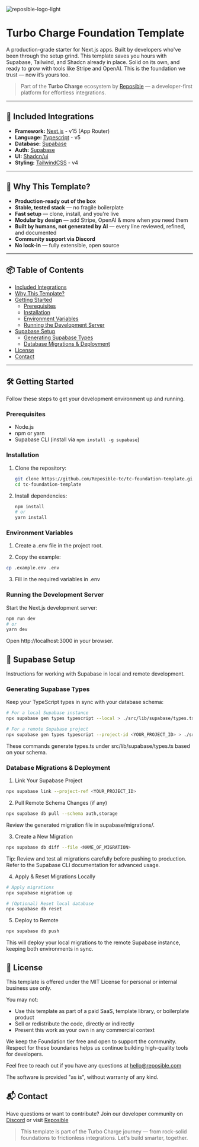 ![reposible-logo-light](https://github.com/user-attachments/assets/9769309b-cad4-4e3a-aba2-b11f00b32d33)

# Turbo Charge Foundation Template

A production-grade starter for Next.js apps.
Built by developers who've been through the setup grind.
This template saves you hours with Supabase, Tailwind, and Shadcn already in place.
Solid on its own, and ready to grow with tools like Stripe and OpenAI.
This is the foundation we trust — now it’s yours too.

> Part of the **Turbo Charge** ecosystem by [Reposible](https://reposible.com) — a developer-first platform for effortless integrations.

---

## 🔧 Included Integrations

- **Framework:** [Next.js](https://nextjs.org/docs) - v15 (App Router)
- **Language:** [Typescript](https://www.typescriptlang.org/docs/) - v5
- **Database:** [Supabase](https://supabase.com/docs/guides/database/overview)
- **Auth:** [Supabase](https://supabase.com/docs/guides/auth)
- **UI:** [Shadcn/ui](https://ui.shadcn.com/docs/installation)
- **Styling:** [TailwindCSS](https://tailwindcss.com/docs/installation/framework-guides/nextjs) - v4

---

## 🚀 Why This Template?

- **Production-ready out of the box**
- **Stable, tested stack** — no fragile boilerplate
- **Fast setup** — clone, install, and you're live
- **Modular by design** — add Stripe, OpenAI & more when _you_ need them
- **Built by humans, not generated by AI** — every line reviewed, refined, and documented
- **Community support via Discord**
- **No lock-in** — fully extensible, open source

---

## 📦 Table of Contents

- [Included Integrations](#-included-integrations)
- [Why This Template?](#-why-this-template)
- [Getting Started](#getting-started)
  - [Prerequisites](#prerequisites)
  - [Installation](#installation)
  - [Environment Variables](#environment-variables)
  - [Running the Development Server](#running-the-development-server)
- [Supabase Setup](#supabase-setup)
  - [Generating Supabase Types](#generating-supabase-types)
  - [Database Migrations & Deployment](#database-migrations--deployment)
- [License](#license)
- [Contact](#contact)

---

## 🛠 Getting Started

Follow these steps to get your development environment up and running.

### Prerequisites

- Node.js
- npm or yarn
- Supabase CLI (install via `npm install -g supabase`)

### Installation

1. Clone the repository:

   ```bash
   git clone https://github.com/Reposible-tc/tc-foundation-template.git
   cd tc-foundation-template
   ```

2. Install dependencies:
   ```bash
   npm install
   # or
   yarn install
   ```

### Environment Variables

1. Create a .env file in the project root.

2. Copy the example:

```bash
cp .example.env .env
```

3. Fill in the required variables in .env

### Running the Development Server

Start the Next.js development server:

```bash
npm run dev
# or
yarn dev
```

Open http://localhost:3000 in your browser.

## 🧬 Supabase Setup

Instructions for working with Supabase in local and remote development.

### Generating Supabase Types

Keep your TypeScript types in sync with your database schema:

```bash
# For a local Supabase instance
npx supabase gen types typescript --local > ./src/lib/supabase/types.ts

# For a remote Supabase project
npx supabase gen types typescript --project-id <YOUR_PROJECT_ID> > ./src/lib/supabase/types.ts
```

These commands generate types.ts under src/lib/supabase/types.ts based on your schema.

### Database Migrations & Deployment

1. Link Your Supabase Project

```bash
npx supabase link --project-ref <YOUR_PROJECT_ID>
```

2. Pull Remote Schema Changes (if any)

```bash
npx supabase db pull --schema auth,storage
```

Review the generated migration file in supabase/migrations/.

3. Create a New Migration

```bash
npx supabase db diff --file <NAME_OF_MIGRATION>
```

Tip: Review and test all migrations carefully before pushing to production.
Refer to the Supabase CLI documentation for advanced usage.

4. Apply & Reset Migrations Locally

```bash
# Apply migrations
npx supabase migration up

# (Optional) Reset local database
npx supabase db reset
```

5. Deploy to Remote

```bash
npx supabase db push
```

This will deploy your local migrations to the remote Supabase instance, keeping both environments in sync.

## 📄 License

This template is offered under the MIT License for personal or internal business use only.

You may not:

- Use this template as part of a paid SaaS, template library, or boilerplate product
- Sell or redistribute the code, directly or indirectly
- Present this work as your own in any commercial context

We keep the Foundation tier free and open to support the community. Respect for these boundaries helps us continue building high-quality tools for developers.

Feel free to reach out if you have any questions at hello@reposible.com

The software is provided "as is", without warranty of any kind.

## 📬 Contact

Have questions or want to contribute?
Join our developer community on [Discord](https://discord.com/invite/YHk759Aptn)
or visit [Reposible](https://reposible.com)

> This template is part of the Turbo Charge journey — from rock-solid foundations to frictionless integrations. Let's build smarter, together.
